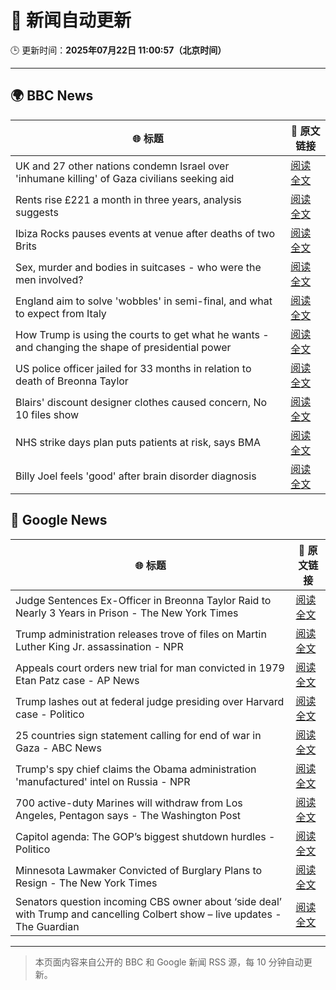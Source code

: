 # 🧠 新闻自动更新

🕒 更新时间：**2025年07月22日 11:00:57（北京时间）**

---

## 🌍 BBC News

| 🌐 标题 | 🔗 原文链接 |
|--------|-------------|
| UK and 27 other nations condemn Israel over 'inhumane killing' of Gaza civilians seeking aid | [阅读全文](https://www.bbc.com/news/articles/c4g814gy2e7o) |
| Rents rise £221 a month in three years, analysis suggests | [阅读全文](https://www.bbc.com/news/articles/cwyxp280dxwo) |
| Ibiza Rocks pauses events at venue after deaths of two Brits | [阅读全文](https://www.bbc.com/news/articles/ckgl73kvyweo) |
| Sex, murder and bodies in suitcases - who were the men involved? | [阅读全文](https://www.bbc.com/news/articles/cx2313nz09zo) |
| England aim to solve 'wobbles' in semi-final, and what to expect from Italy | [阅读全文](https://www.bbc.com/sport/football/articles/cn0zj5r79k7o) |
| How Trump is using the courts to get what he wants - and changing the shape of presidential power | [阅读全文](https://www.bbc.com/news/articles/c3en0qwp44do) |
| US police officer jailed for 33 months in relation to death of Breonna Taylor | [阅读全文](https://www.bbc.com/news/articles/cpvjwrm29wpo) |
| Blairs' discount designer clothes caused concern, No 10 files show | [阅读全文](https://www.bbc.com/news/articles/c0ep09el7jwo) |
| NHS strike days plan puts patients at risk, says BMA | [阅读全文](https://www.bbc.com/news/articles/cvg9xdy7eqko) |
| Billy Joel feels 'good' after brain disorder diagnosis | [阅读全文](https://www.bbc.com/news/articles/ckg3lw1nvy2o) |

## 📰 Google News

| 🌐 标题 | 🔗 原文链接 |
|--------|-------------|
| Judge Sentences Ex-Officer in Breonna Taylor Raid to Nearly 3 Years in Prison - The New York Times | [阅读全文](https://news.google.com/rss/articles/CBMikgFBVV95cUxNQWFrRDZGSnVqOXZyQmZZQlZxeENxMjJmTExjTXlaYUZDbFc0WWhsajE5ZERsdXFVS0R4Mkl5UjJaN09iaWw5eFVURlpfaVpOOVliMWdNU25IWjdSNW11RTIwQzdjTEZoSG05VHd2bWxLa1piOHVuRzRrbThlN0hGZFJLaVZkQ1dRbUhXQkpFTDJqdw?oc=5) |
| Trump administration releases trove of files on Martin Luther King Jr. assassination - NPR | [阅读全文](https://news.google.com/rss/articles/CBMif0FVX3lxTE0wSnNtMEstRGVqUVBtY1VDZGpWaXN1MWdHajVvREVsWGtHWGxHZnFLQzBuZnd3QlJHeUhKb3hBZE5vUUZXZWxqc3JSSVp2R3daUi1XclctUVNLU2JIZFFJbGJqZlR1blNPZVl1N1VlODhWRUFxdk9aLWlTUEhwZTg?oc=5) |
| Appeals court orders new trial for man convicted in 1979 Etan Patz case - AP News | [阅读全文](https://news.google.com/rss/articles/CBMipAFBVV95cUxQcE1ULTN0ZkV1WngzNXJ5V2YycGZlNWlKd05qRFdxWHV2NFJTeWlrWTF4RFB4QVdBbnF4TWYxOGhKZ3N6RkEwblNta0tZUXBBeThkeVF2Z0JwNW9WbGpoQ213NUszczl6c28tZnYySU5WRnBldlYyd25hbXNZaDFFWVFFTkt5bGdEd3RpTGx6Qm90ZmFqeGNaRU53ZWU4Ym1LbzB2OQ?oc=5) |
| Trump lashes out at federal judge presiding over Harvard case - Politico | [阅读全文](https://news.google.com/rss/articles/CBMif0FVX3lxTE9lOWx6NTAwMkVEbWxUdHY0MDVwdEE4bUMwSWNuc0ZtUEdUdzJhTjhTUk8zVDZUNUFmV2J6eUt4U1NYNVQwbGY0OUhkRzRqZXMzakJMZXhHN3ZaTk5ucGc0WnRteWYxN19EYWxZUW5BUXNPSjR5aE9SYTZkV0diX0k?oc=5) |
| 25 countries sign statement calling for end of war in Gaza - ABC News | [阅读全文](https://news.google.com/rss/articles/CBMipwFBVV95cUxOZXo1VkJONi1odXZ6bkxkR1ZkUkNpb2t3TkNZTUJMT0pVTkpBM3FmZ3Fmd0lZOUNNZGYxaUg1YkpiZU1XY0VENkY0RUVpb09tUUVBbzFwVTBpNnZUeG9wazJPQ0d2c2Zld2xZY3FrS1BNUXBXZWJNczlrdF93T01LZ2hfU21tRXpBOEhGODZDY2MzUlVTU25CY1dlM0hkUGhqbFZWLVdXZ9IBrAFBVV95cUxQU0c2WVpmUk5NYXM4QnExby1TZmJjb3hyR3cwLVdoMkJuOGNGM25pUG14NWY3ZTlDUHdKNlZ1bjZHX0s5bjYyS2FRRXhUSVQ2RlpHQW43TEhSTmhoMkVGTHZoUXRyM201dkJSUUhrdlRxanMyUmNpeTZoS01KelF1Qklsckh4YWVlb05sWVdITzNWVlYzTmVFWnZiSGFHVVBtbU9TUHBGQy1NaUJD?oc=5) |
| Trump's spy chief claims the Obama administration 'manufactured' intel on Russia - NPR | [阅读全文](https://news.google.com/rss/articles/CBMihgFBVV95cUxQVkNqRTNiVndqR2pMWC1WaGNyX0xjRWVGWG9qVWRiTmVGVGtvZjQwdWVMMnNPOTYxXzBpZU11LXZ2M1JWUW5VVExHaGFPM0NLblZmMEotc3JkVUlwR0pkX21ZSENCaU0zQ0lsRXBUUFRXZ3cyTzRMUTVvYlU2dHpsTklRcTB1QQ?oc=5) |
| 700 active-duty Marines will withdraw from Los Angeles, Pentagon says - The Washington Post | [阅读全文](https://news.google.com/rss/articles/CBMikAFBVV95cUxNZ09QNm50OTdKTktJNjZCT3I5UllRNWU1Ry1JX09NU210bEZ0bS1NeVhHSU9Ka3RQZGlYMUZOTGhfYkRhQ203cnhRSWQ3MHM5RVFjN1ExN0FGMVdCQjU5eUNRSGp3MXJ2U1gwaGFRaWRpdWVaUVRMc2FOR2IxOW1kVEpvYTlQcjRFclU4TTRFTEs?oc=5) |
| Capitol agenda: The GOP’s biggest shutdown hurdles - Politico | [阅读全文](https://news.google.com/rss/articles/CBMiwwFBVV95cUxQSEVDdGVfRDNlUVRSdG52clcwaUg2TnR1QkhlM3h4a2tnY2VvSkpQcGpGY3RWOFFyNlFHZVYwQ0NSYm5rX2p0Qk9WUXFIT1BfVnctWFhtcEx2YjZ0cVpBVFZqR05mNGJsemZkeFE5VXYxU1dpbGFCZUdtcm54bWIwdC1QQlB0RVdlT21SREZ3SDNuS0xaZzFmWk5yUGNSNkxUal9Hc1F0cUNzNTNNVzlmNjN4b2o2b2gxa1VmSzhWbDBhWnc?oc=5) |
| Minnesota Lawmaker Convicted of Burglary Plans to Resign - The New York Times | [阅读全文](https://news.google.com/rss/articles/CBMijgFBVV95cUxNLXExbjdzN2VLV1VDSWJsbTJKNTlPRzF3eDVPZm9sSlI0dUhJLVZMeUhjb25lU2MtV3hvNmU2Qy1CcVpaOGtJbTdWd2tsazFZV0xsemNSdE5HcXdWRXI4ekxyejRqRWpONXZabU9QbEhzbGFQS3AyTEN6c0pkOC1CTGtES0ZBSWF1YnZpUy13?oc=5) |
| Senators question incoming CBS owner about ‘side deal’ with Trump and cancelling Colbert show – live updates - The Guardian | [阅读全文](https://news.google.com/rss/articles/CBMiswFBVV95cUxNMXE2MGZDRlh6Tk5RV1Y4Z0dyUWF4R3J0ZUdJUjViN0cwNm8wSWR4d3F4T3pTWDB1azY4YmtoczIxWHc2WnNGdmlEVnJSWU5nWld6YXNBQ0JyVHhWV29fVkRPUHlHY3JMR0NucVB4M0p2akQtZnJaVHpMaGhLYk94eU5RVVViLWN3TzBPeloyaGZEenE0X1lxU1M0WXo2V0xWZDNwYnhWRG02RndYQlVmREZPRQ?oc=5) |

---
> 本页面内容来自公开的 BBC 和 Google 新闻 RSS 源，每 10 分钟自动更新。